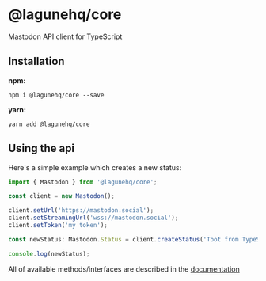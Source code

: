 # @lagunehq/core
Mastodon API client for TypeScript

## Installation
**npm:**
```
npm i @lagunehq/core --save
```

**yarn:**
```
yarn add @lagunehq/core
```

## Using the api
Here's a simple example which creates a new status:
```ts
import { Mastodon } from '@lagunehq/core';

const client = new Mastodon();

client.setUrl('https://mastodon.social');
client.setStreamingUrl('wss://mastodon.social');
client.setToken('my token');

const newStatus: Mastodon.Status = client.createStatus('Toot from TypeScript');

console.log(newStatus);
```

All of available methods/interfaces are described in the [documentation](https://lagunehq.github.io/core/classes/_index_.mastodon.html)
